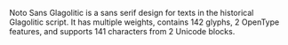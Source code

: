 Noto Sans Glagolitic is a sans serif design for texts in the historical Glagolitic script. It has multiple weights, contains 142 glyphs, 2 OpenType features, and supports 141 characters from 2 Unicode blocks.
